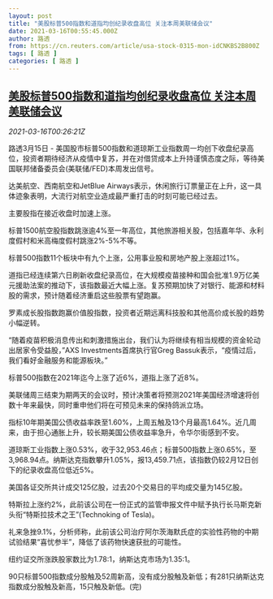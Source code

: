 ```yaml
---
layout: post
title: "美股标普500指数和道指均创纪录收盘高位 关注本周美联储会议"
date: 2021-03-16T00:55:45.000Z
author: 路透
from: https://cn.reuters.com/article/usa-stock-0315-mon-idCNKBS2B800Z
tags: [ 路透 ]
categories: [ 路透 ]
---
```

<!--1615856145000-->
[美股标普500指数和道指均创纪录收盘高位 关注本周美联储会议](https://cn.reuters.com/article/usa-stock-0315-mon-idCNKBS2B800Z)
------

<div>
<div><i>2021-03-16T00:26:21Z</i></div><p>路透3月15日 - 美国股市标普500指数和道琼斯工业指数周一均创下收盘纪录高位，投资者期待经济从疫情中复苏，并在对借贷成本上升持谨慎态度之际，等待美国联邦储备委员会(美联储/FED)本周发出信号。</p><p>达美航空、西南航空和JetBlue Airways表示，休闲旅行订票量正在上升，这一具体迹象表明，大流行对航空业造成最严重打击的时刻可能已经过去。</p><p>主要股指在接近收盘时加速上涨。</p><p>标普1500航空股指数跳涨逾4%至一年高位，其他旅游相关股，包括嘉年华、永利度假村和米高梅度假村跳涨2%-5%不等。</p><p>标普500指数11个板块中有九个上涨，公用事业股和房地产股上涨超过1%。</p><p>道指已经连续第六日刷新收盘纪录高位，在大规模疫苗接种和国会批准1.9万亿美元援助法案的推动下，该指数最近大幅上涨。复苏预期加快了对银行、能源和材料股的需求，预计随着经济重启这些股票有望跑赢。</p><p>罗素成长股指数跑赢价值股指数，投资者近期远离科技股和其他高价成长股的趋势小幅逆转。</p><p>“随着疫苗积极消息传出和刺激措施出台，我们认为将继续有相当规模的资金轮动出居家令受益股，”AXS Investments首席执行官Greg Bassuk表示，“疫情过后，我们看好金融服务和能源板块。”</p><p>标普500指数在2021年迄今上涨了近6%，道指上涨了近8%。</p><p>美联储周三结束为期两天的会议时，预计决策者将预测2021年美国经济增速将创数十年来最快，同时重申他们将在可预见未来的保持鸽派立场。</p><p>指标10年期美国公债收益率跌至1.60%，上周五触及13个月最高1.64%。近几周来，由于担心通胀上升，较长期美国公债收益率急升，令华尔街感到不安。</p><p>道琼斯工业指数上涨0.53%，收于32,953.46点；标普500指数上涨0.65%，至3,968.94点。纳斯达克指数攀升1.05%，报13,459.71点，该指数仍较2月12日创下的纪录收盘高位低近5%。</p><p>美国各证交所共计成交125亿股，过去20个交易日的平均成交量为145亿股。</p><p>特斯拉上涨约2%，此前该公司在一份正式的监管申报文件中赋予执行长马斯克新头衔“特斯拉技术之王”(Technoking of Tesla)。</p><p>礼来急挫9.1%，分析师称，此前该公司治疗阿尔茨海默氏症的实验性药物的中期试验结果“喜忧参半”，降低了该药物快速获批的可能性。</p><p>纽约证交所涨跌股家数比为1.78:1，纳斯达克市场为1.35:1。</p><p>90只标普500指数成分股触及52周新高，没有成分股触及新低；有281只纳斯达克指数成分股触及新高，15只触及新低。(完)</p>
</div>
